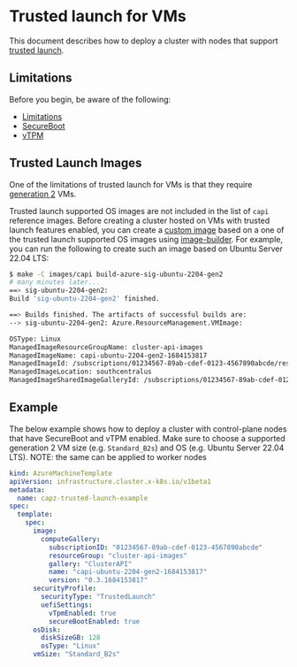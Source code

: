 # Trusted launch for VMs

This document describes how to deploy a cluster with nodes that support [trusted launch](https://learn.microsoft.com/azure/virtual-machines/trusted-launch).

## Limitations

Before you begin, be aware of the following:

- [Limitations](https://learn.microsoft.com/en-us/azure/virtual-machines/trusted-launch#limitations)
- [SecureBoot](https://learn.microsoft.com/en-us/azure/virtual-machines/trusted-launch#secure-boot)
- [vTPM](https://learn.microsoft.com/en-us/azure/virtual-machines/trusted-launch#vtpm)

## Trusted Launch Images

One of the limitations of trusted launch for VMs is that they require [generation 2](https://learn.microsoft.com/en-us/azure/virtual-machines/generation-2) VMs.

Trusted launch supported OS images are not included in the list of `capi` reference images. Before creating a cluster hosted on VMs with trusted launch features enabled, you can create a [custom image](custom-images.md) based on a one of the trusted launch supported OS images using [image-builder](https://github.com/kubernetes-sigs/image-builder). For example, you can run the following to create such an image based on Ubuntu Server 22.04 LTS:

```bash
$ make -C images/capi build-azure-sig-ubuntu-2204-gen2
# many minutes later...
==> sig-ubuntu-2204-gen2:
Build 'sig-ubuntu-2204-gen2' finished.

==> Builds finished. The artifacts of successful builds are:
--> sig-ubuntu-2204-gen2: Azure.ResourceManagement.VMImage:

OSType: Linux
ManagedImageResourceGroupName: cluster-api-images
ManagedImageName: capi-ubuntu-2204-gen2-1684153817
ManagedImageId: /subscriptions/01234567-89ab-cdef-0123-4567890abcde/resourceGroups/cluster-api-images/providers/Microsoft.Compute/images/capi-ubuntu-2204-gen2-1684153817
ManagedImageLocation: southcentralus
ManagedImageSharedImageGalleryId: /subscriptions/01234567-89ab-cdef-0123-4567890abcde/resourceGroups/cluster-api-images/providers/Microsoft.Compute/galleries/ClusterAPI/images/capi-ubuntu-2204-gen2/versions/0.3.1684153817
```

## Example

The below example shows how to deploy a cluster with control-plane nodes that have SecureBoot and vTPM enabled. Make sure to choose a supported generation 2 VM size (e.g. `Standard_B2s`) and OS (e.g. Ubuntu Server 22.04 LTS).
NOTE: the same can be applied to worker nodes

```yaml
kind: AzureMachineTemplate
apiVersion: infrastructure.cluster.x-k8s.io/v1beta1
metadata:
  name: capz-trusted-launch-example
spec:
  template:
    spec:
      image:
        computeGallery:
          subscriptionID: "01234567-89ab-cdef-0123-4567890abcde"
          resourceGroup: "cluster-api-images"
          gallery: "ClusterAPI"
          name: "capi-ubuntu-2204-gen2-1684153817"
          version: "0.3.1684153817"
      securityProfile:
        securityType: "TrustedLaunch"
        uefiSettings:
          vTpmEnabled: true
          secureBootEnabled: true
      osDisk:
        diskSizeGB: 128
        osType: "Linux"
      vmSize: "Standard_B2s"
```

